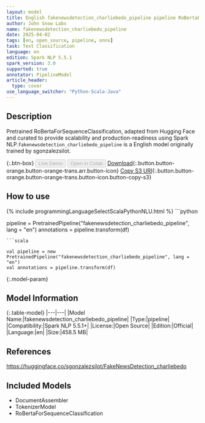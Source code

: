 ```yaml
---
layout: model
title: English fakenewsdetection_charliebedo_pipeline pipeline RoBertaForSequenceClassification from sgonzalezsilot
author: John Snow Labs
name: fakenewsdetection_charliebedo_pipeline
date: 2025-04-02
tags: [en, open_source, pipeline, onnx]
task: Text Classification
language: en
edition: Spark NLP 5.5.1
spark_version: 3.0
supported: true
annotator: PipelineModel
article_header:
  type: cover
use_language_switcher: "Python-Scala-Java"
---
```


## Description

Pretrained RoBertaForSequenceClassification, adapted from Hugging Face and curated to provide scalability and production-readiness using Spark NLP.`fakenewsdetection_charliebedo_pipeline` is a English model originally trained by sgonzalezsilot.

{:.btn-box}
<button class="button button-orange" disabled>Live Demo</button>
<button class="button button-orange" disabled>Open in Colab</button>
[Download](https://s3.amazonaws.com/auxdata.johnsnowlabs.com/public/models/fakenewsdetection_charliebedo_pipeline_en_5.5.1_3.0_1743613339407.zip){:.button.button-orange.button-orange-trans.arr.button-icon}
[Copy S3 URI](s3://auxdata.johnsnowlabs.com/public/models/fakenewsdetection_charliebedo_pipeline_en_5.5.1_3.0_1743613339407.zip){:.button.button-orange.button-orange-trans.button-icon.button-copy-s3}

## How to use



<div class="tabs-box" markdown="1">
{% include programmingLanguageSelectScalaPythonNLU.html %}
```python

pipeline = PretrainedPipeline("fakenewsdetection_charliebedo_pipeline", lang = "en")
annotations =  pipeline.transform(df)   

```
```scala

val pipeline = new PretrainedPipeline("fakenewsdetection_charliebedo_pipeline", lang = "en")
val annotations = pipeline.transform(df)

```
</div>

{:.model-param}
## Model Information

{:.table-model}
|---|---|
|Model Name:|fakenewsdetection_charliebedo_pipeline|
|Type:|pipeline|
|Compatibility:|Spark NLP 5.5.1+|
|License:|Open Source|
|Edition:|Official|
|Language:|en|
|Size:|458.5 MB|

## References

https://huggingface.co/sgonzalezsilot/FakeNewsDetection_charliebedo

## Included Models

- DocumentAssembler
- TokenizerModel
- RoBertaForSequenceClassification